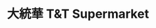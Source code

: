 ---
title: "大統華 T&T Supermarket"
url: /calgary/da-tong-hua-tundt-supermarket-sage-hill-plaza-nw/
shop: Supermarkt
---
